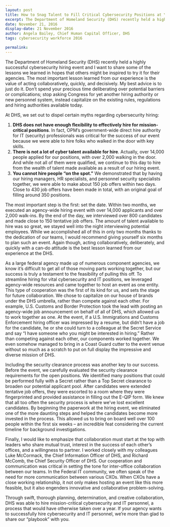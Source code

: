 ```yaml
---
layout: post
title: How to Snag Talent to Fill Critical Cybersecurity Positions at Your Agency
excerpt: The Department of Homeland Security (DHS) recently held a highly successful cybersecurity hiring event and I want to share some of the lessons we learned in hopes that others might be inspired to try it for their agencies.
date: November 21, 2016
display-date: 21 November 2016
author: Angela Bailey, Chief Human Capital Officer, DHS
tags: cybersecurity workforce 2016

permalink:
---
```

The Department of Homeland Security (DHS) recently held a highly successful cybersecurity hiring event and I want to share some of the lessons we learned in hopes that others might be inspired to try it for their agencies. The most important lesson learned from our experience is the value of acting collaboratively, quickly, and decisively. My best advice is to just do it. Don’t spend your precious time deliberating over potential barriers or complications; stop asking Congress for yet another hiring authority or new personnel system, instead capitalize on the existing rules, regulations and hiring authorities available today.

At DHS, we set out to dispel certain myths regarding cybersecurity hiring:
1. **DHS does not have enough flexibility to effectively hire for mission-critical positions**. In fact, OPM’s government-wide direct hire authority for IT (security) professionals was critical for the success of our event because we were able to hire folks who walked in the door with key skills.
2. **There is not a lot of cyber talent available for hire**. Actually, over 14,000 people applied for our positions, with over 2,000 walking in the door. And while not all of them were qualified, we continue to this day to hire from the wealth of talent made available as a result of our hiring event.
3. **You cannot hire people “on the spot.”** We demonstrated that by having our hiring managers, HR specialists, and personnel security specialists together, we were able to make about 150 job offers within two days. Close to 430 job offers have been made in total, with an original goal of filling around 350 positions.

The most important step is the first: set the date. Within two months, we executed an agency-wide hiring event with over 14,000 applicants and over 2,000 walk-ins. By the end of the day, we interviewed over 800 candidates and made close to 150 tentative job offers. The amount of talent available to hire was so great, we stayed well into the night interviewing potential employees. While we accomplished all of this in only two months thanks to the dedication of our teams, I would recommend giving yourself six months to plan such an event. Again though, acting collaboratively, deliberately, and quickly with a can-do attitude is the best lesson learned from our experience at the DHS.

As a large federal agency made up of numerous component agencies, we know it’s difficult to get all of those moving parts working together, but our success is truly a testament to the feasibility of pulling this off. To streamline hiring for vital cybersecurity and IT positions, we leveraged agency-wide resources and came together to host an event as one entity. This type of cooperation was the first of its kind for us, and sets the stage for future collaboration. We chose to capitalize on our house of brands under the DHS umbrella, rather than compete against each other. For example, U.S. Customs and Border Protection took the lead with posting an agency-wide job announcement on behalf of all of DHS, which allowed us to work together as one. At the event, if a U.S. Immigrations and Customs Enforcement hiring officer was impressed by a resume, but didn’t have a job for the candidate, he or she could turn to a colleague at the Secret Service and say “I have someone who you might be interested in hiring.” Rather than competing against each other, our components worked together. We even somehow managed to bring in a Coast Guard cutter to the event venue without so much as a scratch to put on full display the impressive and diverse mission of DHS.

Including the security clearance process was another key to our success. Before the event, we carefully evaluated the security clearance requirements for the open positions. We identified many positions that could be performed fully with a Secret rather than a Top Secret clearance to broaden our potential applicant pool. After candidates were extended tentative job offers, they were escorted to a room where they were fingerprinted and provided assistance in filling out the E-QIP form. We knew that all too often the security process is where we’ve lost excellent candidates. By beginning the paperwork at the hiring event, we eliminated one of the more daunting steps and helped the candidates become more invested in the process. This allowed us to bring on board well over 100 people within the first six weeks – an incredible feat considering the current timeline for background investigations.

Finally, I would like to emphasize that collaboration must start at the top with leaders who share mutual trust, interest in the success of each other’s offices, and a willingness to partner. I worked closely with my colleagues Luke McCormack, the Chief Information Officer of DHS, and Richard McComb, the Chief Security Officer of DHS. Our cooperation and communication was critical in setting the tone for inter-office collaboration between our teams. In the Federal IT community, we often speak of the need for more communication between various CXOs. When CXOs have a close working relationship, it not only makes hosting an event like this more feasible, but it also engenders innovative and collaborative problem-solving.

Through swift, thorough planning, determination, and creative collaboration, DHS was able to hire mission-critical cybersecurity and IT personnel, a process that would have otherwise taken over a year. If your agency wants to successfully hire cybersecurity and IT personnel, we’re more than glad to share our “playbook” with you.
